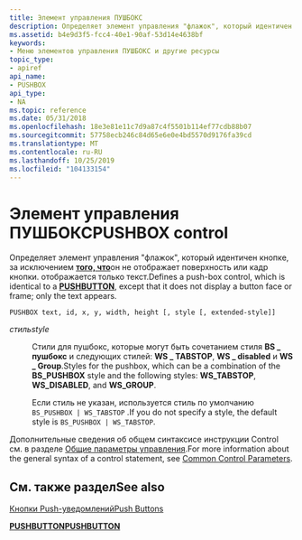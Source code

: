 ```yaml
---
title: Элемент управления ПУШБОКС
description: Определяет элемент управления "флажок", который идентичен кнопке, за исключением того, что он не отображает поверхность или кадр кнопки. отображается только текст.
ms.assetid: b4e9d3f5-fcc4-40e1-90af-53d14e4638bf
keywords:
- Меню элементов управления ПУШБОКС и другие ресурсы
topic_type:
- apiref
api_name:
- PUSHBOX
api_type:
- NA
ms.topic: reference
ms.date: 05/31/2018
ms.openlocfilehash: 18e3e81e11c7d9a87c4f5501b114ef77cdb88b07
ms.sourcegitcommit: 57758ecb246c84d65e6e0e4bd5570d9176fa39cd
ms.translationtype: MT
ms.contentlocale: ru-RU
ms.lasthandoff: 10/25/2019
ms.locfileid: "104133154"
---
```

# <a name="pushbox-control"></a><span data-ttu-id="0e997-104">Элемент управления ПУШБОКС</span><span class="sxs-lookup"><span data-stu-id="0e997-104">PUSHBOX control</span></span>

<span data-ttu-id="0e997-105">Определяет элемент управления "флажок", который идентичен кнопке, за исключением [**того, что**](pushbutton-control.md)он не отображает поверхность или кадр кнопки. отображается только текст.</span><span class="sxs-lookup"><span data-stu-id="0e997-105">Defines a push-box control, which is identical to a [**PUSHBUTTON**](pushbutton-control.md), except that it does not display a button face or frame; only the text appears.</span></span>

``` syntax
PUSHBOX text, id, x, y, width, height [, style [, extended-style]]
```

<dl> <dt>

<span data-ttu-id="0e997-106"><span id="style"></span><span id="STYLE"></span>*стиль*</span><span class="sxs-lookup"><span data-stu-id="0e997-106"><span id="style"></span><span id="STYLE"></span>*style*</span></span>
</dt> <dd>

<span data-ttu-id="0e997-107">Стили для пушбокс, которые могут быть сочетанием стиля **BS \_ пушбокс** и следующих стилей: **WS \_ TABSTOP**, **WS \_ disabled** и **WS \_ Group**.</span><span class="sxs-lookup"><span data-stu-id="0e997-107">Styles for the pushbox, which can be a combination of the **BS\_PUSHBOX** style and the following styles: **WS\_TABSTOP**, **WS\_DISABLED**, and **WS\_GROUP**.</span></span>

<span data-ttu-id="0e997-108">Если стиль не указан, используется стиль по умолчанию `BS_PUSHBOX | WS_TABSTOP` .</span><span class="sxs-lookup"><span data-stu-id="0e997-108">If you do not specify a style, the default style is `BS_PUSHBOX | WS_TABSTOP`.</span></span>

</dd> </dl>

<span data-ttu-id="0e997-109">Дополнительные сведения об общем синтаксисе инструкции Control см. в разделе [Общие параметры управления](common-control-parameters.md).</span><span class="sxs-lookup"><span data-stu-id="0e997-109">For more information about the general syntax of a control statement, see [Common Control Parameters](common-control-parameters.md).</span></span>

## <a name="see-also"></a><span data-ttu-id="0e997-110">См. также раздел</span><span class="sxs-lookup"><span data-stu-id="0e997-110">See also</span></span>

<dl> <dt>

[<span data-ttu-id="0e997-111">Кнопки Push-уведомлений</span><span class="sxs-lookup"><span data-stu-id="0e997-111">Push Buttons</span></span>](https://www.bing.com/search?q=Push+Buttons)
</dt> <dt>

[<span data-ttu-id="0e997-112">**PUSHBUTTON**</span><span class="sxs-lookup"><span data-stu-id="0e997-112">**PUSHBUTTON**</span></span>](pushbutton-control.md)
</dt> </dl>

 

 





